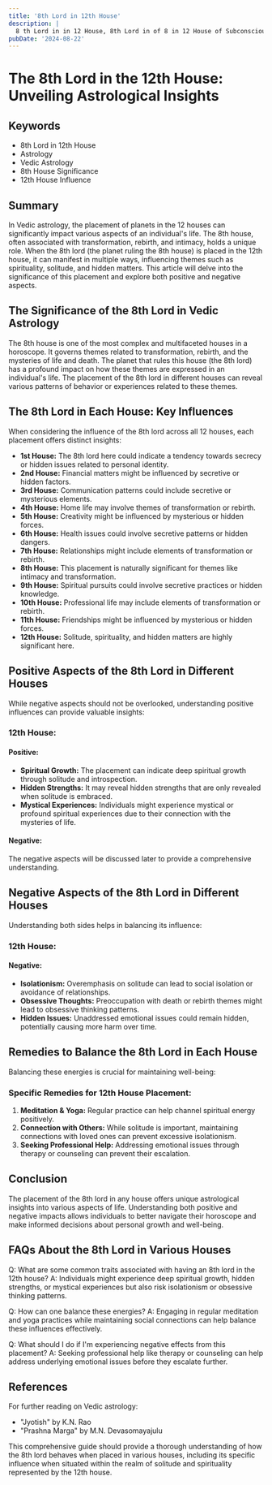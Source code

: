 ```yaml
---
title: '8th Lord in 12th House'
description: |
  8 th Lord in in 12 House, 8th Lord in of 8 in 12 House of Subconscious in Vedic astrology
pubDate: '2024-08-22'
---
```


# The 8th Lord in the 12th House: Unveiling Astrological Insights

## Keywords

* 8th Lord in 12th House
* Astrology
* Vedic Astrology
* 8th House Significance
* 12th House Influence

## Summary

In Vedic astrology, the placement of planets in the 12 houses can significantly impact various aspects of an individual's life. The 8th house, often associated with transformation, rebirth, and intimacy, holds a unique role. When the 8th lord (the planet ruling the 8th house) is placed in the 12th house, it can manifest in multiple ways, influencing themes such as spirituality, solitude, and hidden matters. This article will delve into the significance of this placement and explore both positive and negative aspects.

## The Significance of the 8th Lord in Vedic Astrology

The 8th house is one of the most complex and multifaceted houses in a horoscope. It governs themes related to transformation, rebirth, and the mysteries of life and death. The planet that rules this house (the 8th lord) has a profound impact on how these themes are expressed in an individual's life. The placement of the 8th lord in different houses can reveal various patterns of behavior or experiences related to these themes.

## The 8th Lord in Each House: Key Influences

When considering the influence of the 8th lord across all 12 houses, each placement offers distinct insights:

- **1st House:** The 8th lord here could indicate a tendency towards secrecy or hidden issues related to personal identity.
- **2nd House:** Financial matters might be influenced by secretive or hidden factors.
- **3rd House:** Communication patterns could include secretive or mysterious elements.
- **4th House:** Home life may involve themes of transformation or rebirth.
- **5th House:** Creativity might be influenced by mysterious or hidden forces.
- **6th House:** Health issues could involve secretive patterns or hidden dangers.
- **7th House:** Relationships might include elements of transformation or rebirth.
- **8th House:** This placement is naturally significant for themes like intimacy and transformation.
- **9th House:** Spiritual pursuits could involve secretive practices or hidden knowledge.
- **10th House:** Professional life may include elements of transformation or rebirth.
- **11th House:** Friendships might be influenced by mysterious or hidden forces.
- **12th House:** Solitude, spirituality, and hidden matters are highly significant here.

## Positive Aspects of the 8th Lord in Different Houses

While negative aspects should not be overlooked, understanding positive influences can provide valuable insights:

### 12th House:

#### Positive:
- **Spiritual Growth:** The placement can indicate deep spiritual growth through solitude and introspection.
- **Hidden Strengths:** It may reveal hidden strengths that are only revealed when solitude is embraced.
- **Mystical Experiences:** Individuals might experience mystical or profound spiritual experiences due to their connection with the mysteries of life.

#### Negative:
The negative aspects will be discussed later to provide a comprehensive understanding.

## Negative Aspects of the 8th Lord in Different Houses

Understanding both sides helps in balancing its influence:

### 12th House:

#### Negative:
- **Isolationism:** Overemphasis on solitude can lead to social isolation or avoidance of relationships.
- **Obsessive Thoughts:** Preoccupation with death or rebirth themes might lead to obsessive thinking patterns.
- **Hidden Issues:** Unaddressed emotional issues could remain hidden, potentially causing more harm over time.

## Remedies to Balance the 8th Lord in Each House

Balancing these energies is crucial for maintaining well-being:

### Specific Remedies for 12th House Placement:
1. **Meditation & Yoga:** Regular practice can help channel spiritual energy positively.
2. **Connection with Others:** While solitude is important, maintaining connections with loved ones can prevent excessive isolationism.
3. **Seeking Professional Help:** Addressing emotional issues through therapy or counseling can prevent their escalation.

## Conclusion

The placement of the 8th lord in any house offers unique astrological insights into various aspects of life. Understanding both positive and negative impacts allows individuals to better navigate their horoscope and make informed decisions about personal growth and well-being.

## FAQs About the 8th Lord in Various Houses

Q: What are some common traits associated with having an 8th lord in the 12th house?
A: Individuals might experience deep spiritual growth, hidden strengths, or mystical experiences but also risk isolationism or obsessive thinking patterns.

Q: How can one balance these energies?
A: Engaging in regular meditation and yoga practices while maintaining social connections can help balance these influences effectively.

Q: What should I do if I'm experiencing negative effects from this placement?
A: Seeking professional help like therapy or counseling can help address underlying emotional issues before they escalate further.

## References

For further reading on Vedic astrology:
* "Jyotish" by K.N. Rao
* "Prashna Marga" by M.N. Devasomayajulu

This comprehensive guide should provide a thorough understanding of how the 8th lord behaves when placed in various houses, including its specific influence when situated within the realm of solitude and spirituality represented by the 12th house.
